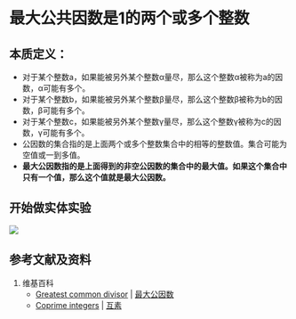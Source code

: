 # 最大公共因数是1的两个或多个整数

## 本质定义：

- 对于某个整数a，如果能被另外某个整数α量尽，那么这个整数α被称为a的因数，α可能有多个。
- 对于某个整数b，如果能被另外某个整数β量尽，那么这个整数β被称为b的因数，β可能有多个。
- 对于某个整数c，如果能被另外某个整数γ量尽，那么这个整数γ被称为c的因数，γ可能有多个。
- 公因数的集合指的是上面两个或多个整数集合中的相等的整数值。集合可能为空值或一到多值。
- **最大公因数指的是上面得到的非空公因数的集合中的最大值。如果这个集合中只有一个值，那么这个值就是最大公因数。**

## 开始做实体实验

![](/images/数论/基本数和合成数/最大公共因数是1的两个或多个整数/1a1.jpg)

## 参考文献及资料

1. 维基百科
	- [Greatest common divisor](https://en.wikipedia.org/wiki/Greatest_common_divisor) | [最大公因数](https://zh.wikipedia.org/wiki/最大公因数) 
	- [Coprime integers](https://en.wikipedia.org/wiki/Coprime_integers) | [互素](https://zh.wikipedia.org/wiki/互素) 




